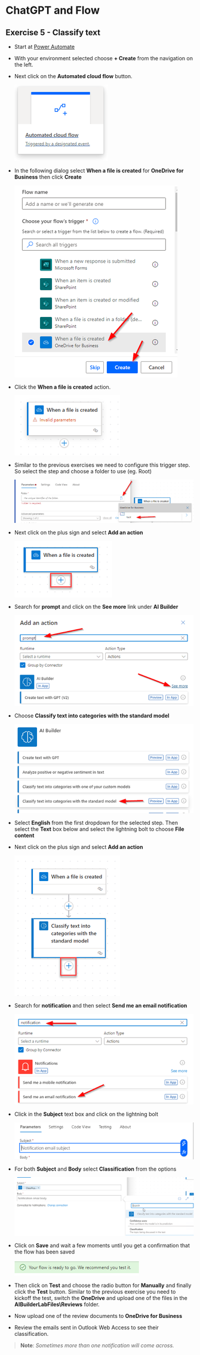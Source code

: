 # ChatGPT and Flow

## Exercise 5 - Classify text

- Start at [Power Automate](https://make.powerautomate.com/)

- With your environment selected choose **+ Create** from the navigation on the left. 

- Next click on the **Automated cloud flow** button.

    ![](images/autocloudflow.png)
    
- In the following dialog select **When a file is created** for **OneDrive for Business** then click **Create**

    ![](images/onedrive3.png)


- Click the **When a file is created** action.

    ![](images/when-file-created.png)

    
- Similar to the previous exercises we need to configure this trigger step. So select the step and choose a folder to use (eg. Root)

    ![](images/root.png)
    
- Next click on the plus sign and select **Add an action**

    ![](images/addaction.png)
    
- Search for **prompt** and click on the **See more** link under **AI Builder**

    ![](images/aibuildercreate.png)

    
- Choose **Classify text into categories with the standard model**

    ![](images/categorytext.png)
    
- Select **English** from the first dropdown for the selected step. Then select the **Text** box below and select the lightning bolt to choose **File content**

- Next click on the plus sign and select **Add an action**

    ![](images/add-action-after-category.png)    
    
- Search for **notification** and then select **Send me an email notification**

    ![](images/emailnotification.png)

- Click in the **Subject** text box and click on the lightning bolt

    ![](images/subject.png)
    
- For both **Subject** and **Body** select **Classification** from the options

    ![](images/classification.png)
    
- Click on **Save** and wait a few moments until you get a confirmation that the flow has been saved

    ![](images/readytotest.png)
    
- Then click on **Test** and choose the radio button for **Manually** and finally click the **Test** button. Similar to the previous exercise you need to kickoff the test, switch the **OneDrive** and upload one of the files in the **AIBuilderLabFiles\Reviews** folder.

- Now upload one of the review documents to **OneDrive for Business**

- Review the emails sent in Outlook Web Access to see their classification. 


>**Note**: *Sometimes more than one notification will come across.*